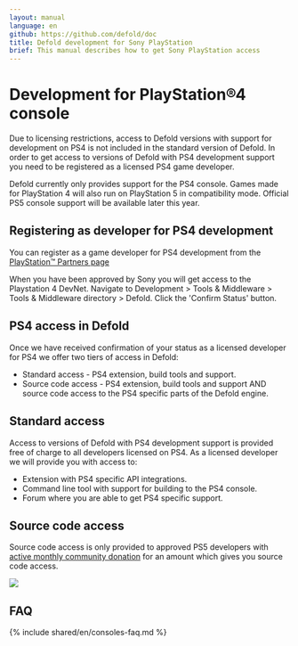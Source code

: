 ```yaml
---
layout: manual
language: en
github: https://github.com/defold/doc
title: Defold development for Sony PlayStation
brief: This manual describes how to get Sony PlayStation access
---
```


# Development for PlayStation®4 console 
Due to licensing restrictions, access to Defold versions with support for development on PS4 is not included in the standard version of Defold. In order to get access to versions of Defold with PS4 development support you need to be registered as a licensed PS4 game developer.

<div class='sidenote' markdown='1'>
Defold currently only provides support for the PS4 console. Games made for PlayStation 4 will also run on PlayStation 5 in compatibility mode. Official PS5 console support will be available later this year.
</div>

## Registering as developer for PS4 development
You can register as a game developer for PS4 development from the [PlayStation™ Partners page](https://register.playstation.net/partnership)

When you have been approved by Sony you will get access to the Playstation 4 DevNet. Navigate to Development > Tools & Middleware > Tools & Middleware directory > Defold. Click the 'Confirm Status' button.

## PS4 access in Defold 
Once we have received confirmation of your status as a licensed developer for PS4 we offer two tiers of access in Defold:

* Standard access - PS4 extension, build tools and support.
* Source code access - PS4 extension, build tools and support AND source code access to the PS4 specific parts of the Defold engine.

## Standard access 
Access to versions of Defold with PS4 development support is provided free of charge to all developers licensed on PS4. As a licensed developer we will provide you with access to:

* Extension with PS4 specific API integrations.
* Command line tool with support for building to the PS4 console.
* Forum where you are able to get PS4 specific support.

## Source code access 
Source code access is only provided to approved PS5 developers with [active monthly community donation](/community-donations/) for an amount which gives you source code access.

![](../images/nintendo-switch/register-defold.png)

## FAQ
{% include shared/en/consoles-faq.md %}